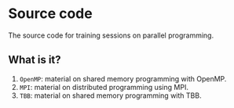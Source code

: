# Source code

The source code for training sessions on parallel programming.


## What is it?

1. `OpenMP`: material on shared memory programming with OpenMP.
1. `MPI`: material on distributed programming using MPI.
1. `TBB`: material on shared memory programming with TBB.
